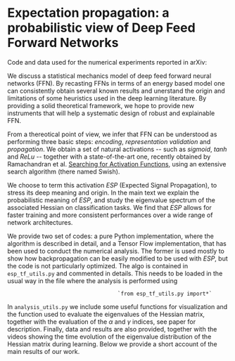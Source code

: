 # Expectation propagation: a probabilistic view of Deep Feed Forward Networks
Code and data used for the numerical experiments reported in arXiv:


We discuss a statistical mechanics model of deep feed forward neural networks (FFN). By recasting FFNs in terms of an energy based model one can consistently obtain several known results and unerstand the origin and limitations of some heuristics used in the deep learning literature. By providing a solid theoretical framework, we hope to provide new instruments that will help a systematic design of robust and explainable FFN.  

From a thereotical point of view, we infer that FFN can be understood as performing three basic steps: *encoding*, *representation validation* and *propagation*. We obtain a set of natural activations -- such as *sigmoid*, *$\tanh$* and  *ReLu* -- together with a state-of-the-art one, recently obtained by Ramachandran et al. [Searching for Activation Functions](https://arxiv.org/abs/1710.05941), using an extensive search algorithm (there named Swish). 

We choose to term this activation *ESP* (Expected Signal Propagation), to stress its deep meaning and origin. In the main text we explain the probabilistic meaning of *ESP*, and study the eigenvalue spectrum of the associated Hessian on classification tasks. We find that *ESP* allows for faster training and more consistent performances over a wide range of network architectures.   

We provide two set of codes: a pure Python implementation, where the algorithm is described in detail, and a Tensor Flow implementation, that has been used to conduct the numerical analysis. The former is used mostly to show how backpropagation can be easily modified to be used with *ESP*, but the code is not particularly optimized. The algo is contained in `esp_tf_utils.py` and commented in details. This needs to be loaded in the usual way in the file where the analysis is performed using 

                                       `from esp_tf_utils.py import*` 

In `analysis_utils.py` we include some useful functions for visualization and the function used to evaluate the eigenvalues of the Hessian matrix, together with the evaluation of the $\alpha$ and $\gamma$ indices, see paper for description. 
Finally, data and results are also provided, together with the videos showing the time evolution of the eigenvalue distribution of the Hessian matrix during learning. Below we provide a short account of the main results of our work. 



